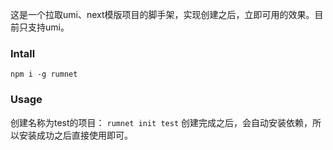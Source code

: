 这是一个拉取umi、next模版项目的脚手架，实现创建之后，立即可用的效果。目前只支持umi。

### Intall
`npm i -g rumnet`

### Usage
创建名称为test的项目：
`rumnet init test`
创建完成之后，会自动安装依赖，所以安装成功之后直接使用即可。